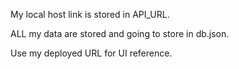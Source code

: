 My local host link is stored in API_URL.

ALL my data are stored and going to store in db.json.

Use my deployed URL for UI reference.
